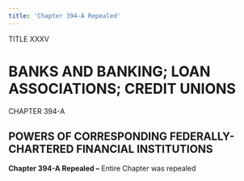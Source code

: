 ```yaml
---
title: 'Chapter 394-A Repealed'
---
```


TITLE XXXV
                                             
BANKS AND BANKING; LOAN ASSOCIATIONS; CREDIT UNIONS
===================================================

CHAPTER 394-A
                                             
POWERS OF CORRESPONDING FEDERALLY-CHARTERED FINANCIAL INSTITUTIONS
------------------------------------------------------------------

**Chapter 394-A Repealed –** Entire Chapter was repealed
